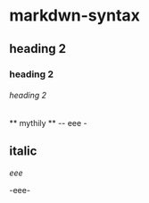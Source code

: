# markdwn-syntax
## heading 2
### heading 2
###### heading 2
** mythily **
-- eee -
## italic
*eee*

-eee-
